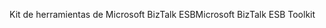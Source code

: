 <span data-ttu-id="17e31-101">Kit de herramientas de Microsoft BizTalk ESB</span><span class="sxs-lookup"><span data-stu-id="17e31-101">Microsoft BizTalk ESB Toolkit</span></span>
